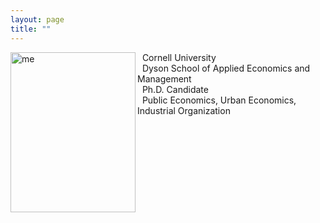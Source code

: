 ```yaml
---
layout: page
title: ""
---
```


<p><img src="https://mengwei-lin.github.io/lin_photo.JPG" alt="me" align="left" style="width:200px;height:256px;padding:0px">

&nbsp; Cornell University <br>
&nbsp; Dyson School of Applied Economics and Management <br>
&nbsp; Ph.D. Candidate <br>
&nbsp; Public Economics, Urban Economics, Industrial Organization <br>
